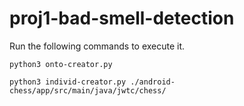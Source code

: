 # proj1-bad-smell-detection

Run the following commands to execute it.

`python3 onto-creator.py`

`python3 individ-creator.py ./android-chess/app/src/main/java/jwtc/chess/ `
